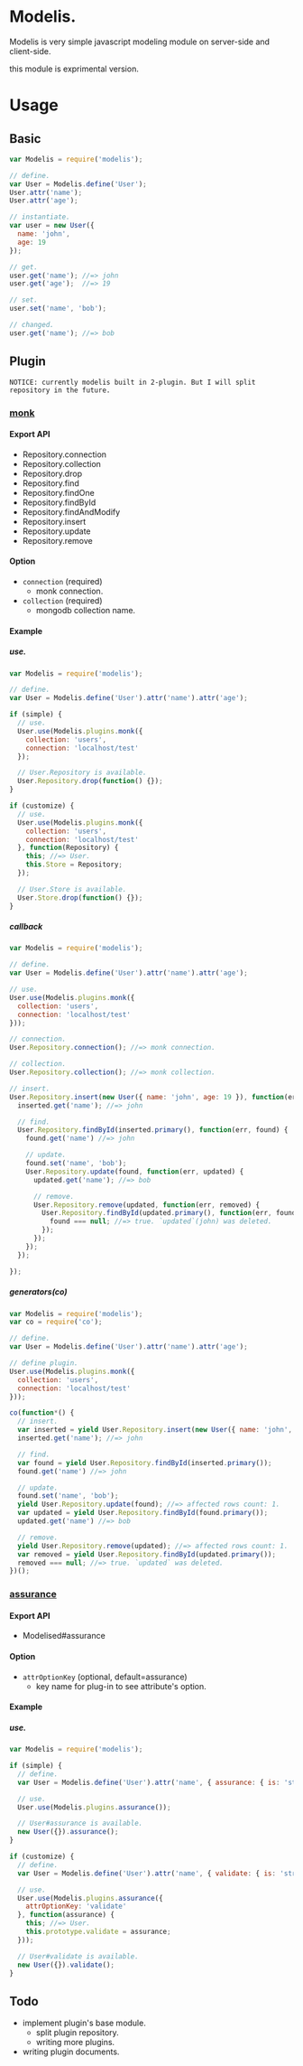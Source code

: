 Modelis.
===========

Modelis is very simple javascript modeling module on server-side and client-side.

this module is exprimental version.

Usage
===========

## Basic

```js
var Modelis = require('modelis');

// define.
var User = Modelis.define('User');
User.attr('name');
User.attr('age');

// instantiate.
var user = new User({
  name: 'john',
  age: 19
});

// get.
user.get('name'); //=> john
user.get('age');  //=> 19

// set.
user.set('name', 'bob');

// changed.
user.get('name'); //=> bob
```

## Plugin

```NOTICE: currently modelis built in 2-plugin. But I will split repository in the future.```

### [monk](http://github.com/LearnBoost/monk)

#### Export API

- Repository.connection
- Repository.collection
- Repository.drop
- Repository.find
- Repository.findOne
- Repository.findById
- Repository.findAndModify
- Repository.insert
- Repository.update
- Repository.remove

#### Option

- ```connection``` (required)
  - monk connection.
- ```collection``` (required)
  - mongodb collection name.

#### Example

##### use.

```js
var Modelis = require('modelis');

// define.
var User = Modelis.define('User').attr('name').attr('age');

if (simple) {
  // use.
  User.use(Modelis.plugins.monk({
    collection: 'users',
    connection: 'localhost/test'
  });

  // User.Repository is available.
  User.Repository.drop(function() {});
}

if (customize) {
  // use.
  User.use(Modelis.plugins.monk({
    collection: 'users',
    connection: 'localhost/test'
  }, function(Repository) {
    this; //=> User.
    this.Store = Repository;
  });

  // User.Store is available.
  User.Store.drop(function() {});
}
```

##### callback

```js
var Modelis = require('modelis');

// define.
var User = Modelis.define('User').attr('name').attr('age');

// use.
User.use(Modelis.plugins.monk({
  collection: 'users',
  connection: 'localhost/test'
}));

// connection.
User.Repository.connection(); //=> monk connection.

// collection.
User.Repository.collection(); //=> monk collection.

// insert.
User.Repository.insert(new User({ name: 'john', age: 19 }), function(err, inserted) {
  inserted.get('name'); //=> john

  // find.
  User.Repository.findById(inserted.primary(), function(err, found) {
    found.get('name') //=> john

    // update.
    found.set('name', 'bob');
    User.Repository.update(found, function(err, updated) {
      updated.get('name'); //=> bob

      // remove.
      User.Repository.remove(updated, function(err, removed) {
        User.Repository.findById(updated.primary(), function(err, found) {
          found === null; //=> true. `updated`(john) was deleted.
        });
      });
    });
  });

});
```

##### generators(co)

```js
var Modelis = require('modelis');
var co = require('co');

// define.
var User = Modelis.define('User').attr('name').attr('age');

// define plugin.
User.use(Modelis.plugins.monk({
  collection: 'users',
  connection: 'localhost/test'
}));

co(function*() {
  // insert.
  var inserted = yield User.Repository.insert(new User({ name: 'john', age: 19 }));
  inserted.get('name'); //=> john

  // find.
  var found = yield User.Repository.findById(inserted.primary());
  found.get('name') //=> john

  // update.
  found.set('name', 'bob');
  yield User.Repository.update(found); //=> affected rows count: 1.
  var updated = yield User.Repository.findById(found.primary());
  updated.get('name') //=> bob

  // remove.
  yield User.Repository.remove(updated); //=> affected rows count: 1.
  var removed = yield User.Repository.findById(updated.primary());
  removed === null; //=> true. `updated` was deleted.
})();
```

### [assurance](http://github.com/danmilon/assurance)

#### Export API

- Modelised#assurance

#### Option

- ```attrOptionKey``` (optional, default=assurance)
  - key name for plug-in to see attribute's option.

#### Example

##### use.

```js
var Modelis = require('modelis');

if (simple) {
  // define.
  var User = Modelis.define('User').attr('name', { assurance: { is: 'string' }});

  // use.
  User.use(Modelis.plugins.assurance());

  // User#assurance is available.
  new User({}).assurance();
}

if (customize) {
  // define.
  var User = Modelis.define('User').attr('name', { validate: { is: 'string' }});

  // use.
  User.use(Modelis.plugins.assurance({
    attrOptionKey: 'validate'
  }, function(assurance) {
    this; //=> User.
    this.prototype.validate = assurance;
  }));

  // User#validate is available.
  new User({}).validate();
}
```

Todo
-----------
- implement plugin's base module.
  - split plugin repository.
  - writing more plugins.
- writing plugin documents.

